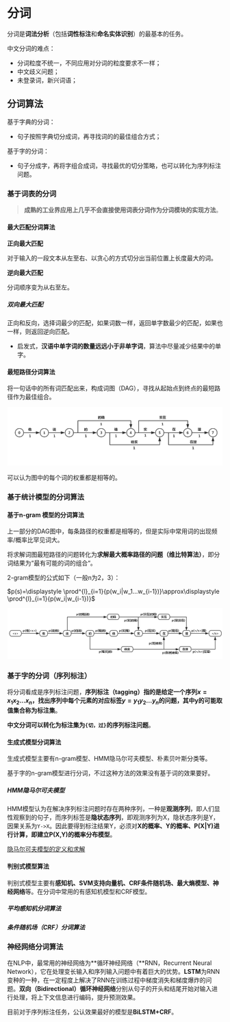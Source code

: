 # 分词

> 

分词是**词法分析**（包括**词性标注**和**命名实体识别**）的最基本的任务。

中文分词的难点：

- 分词粒度不统一，不同应用对分词的粒度要求不一样；
- 中文歧义问题；
- 未登录词，新兴词语；

## 分词算法

基于字典的分词：

- 句子按照字典切分成词，再寻找词的的最佳组合方式；

基于字的分词：

- 句子分成字，再将字组合成词，寻找最优的切分策略，也可以转化为序列标注问题。



### 基于词表的分词

> **成熟的工业界应用上几乎不会直接使用词表分词作为分词模块的实现方法**。

#### 最大匹配分词算法

**正向最大匹配**

对于输入的一段文本从左至右、以贪心的方式切分出当前位置上长度最大的词。

**逆向最大匹配**

分词顺序变为从右至左。

##### 双向最大匹配

正向和反向，选择词最少的匹配，如果词数一样，返回单字数最少的匹配，如果也一样，则返回逆向匹配。

- 启发式，**汉语中单字词的数量远远小于非单字词**，算法中尽量减少结果中的单字。

#### 最短路径分词算法

将一句话中的所有词匹配出来，构成词图（DAG），寻找从起始点到终点的最短路径作为最佳组合。

<img src="pics/tokenize_shortest_path.jpg" alt="tokenize_shortest_path" style="zoom:80%;" />

可以认为图中的每个词的权重都是相等的。

### 基于统计模型的分词算法

#### 基于n-gram 模型的分词算法

上一部分的DAG图中，每条路径的权重都是相等的，但是实际中常用词的出现频率/概率比罕见词大。

将求解词图最短路径的问题转化为**求解最大概率路径的问题（维比特算法）**，即分词结果为“最有可能的词的组合“。

2-gram模型的公式如下（一般n为2，3）：

$p(s)=\displaystyle \prod^{l}_{i=1}{p(w_i|w_1...w_{i-1})}\approx\displaystyle \prod^{l}_{i=1}{p(w_i|w_{i-1})}$

<img src="pics/tokenize_2_gram.jpg" alt="tokenize_2_gram" style="zoom:80%;" />

### 基于字的分词（序列标注）

将分词看成是序列标注问题，**序列标注（tagging）**指的是给定一个序列$x=x_1x_2...x_n$，找出序列中每个元素的对应标签$y=y_1y_2...y_n$的问题，其中y的可能取值集合称为**标注集**。

**中文分词可以转化为标注集为`{切，过}`的序列标注问题**。



#### 生成式模型分词算法

生成式模型主要有n-gram模型、HMM隐马尔可夫模型、朴素贝叶斯分类等。

基于字的n-gram模型进行分词，不过这种方法的效果没有基于词的效果要好。

##### HMM隐马尔可夫模型

HMM模型认为在解决序列标注问题时存在两种序列，一种是**观测序列**，即人们显性观察到的句子，而序列标签是**隐状态序列**，即观测序列为X，隐状态序列是Y，因果关系为`Y->X`。因此要得到标注结果Y，必须对**X的概率、Y的概率、P(X|Y)**进行计算，即建立**P(X,Y)的概率分布模型**。

[隐马尔可夫模型的定义和求解](../hmm.md)



#### 判别式模型算法

判别式模型主要有**感知机、SVM支持向量机、CRF条件随机场、最大熵模型、神经网络**等。在分词中常用的有感知机模型和CRF模型。

##### 平均感知机分词算法

##### 条件随机场（CRF）分词算法



### 神经网络分词算法

在NLP中，最常用的神经网络为**循环神经网络（**RNN，Recurrent Neural Network），它在处理变长输入和序列输入问题中有着巨大的优势。**LSTM**为RNN变种的一种，在一定程度上解决了RNN在训练过程中梯度消失和梯度爆炸的问题。**双向（Bidirectional）循环神经网络**分别从句子的开头和结尾开始对输入进行处理，将上下文信息进行编码，提升预测效果。

目前对于序列标注任务，公认效果最好的模型是**BiLSTM+CRF**。

